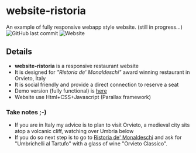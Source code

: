 # website-ristoria
An example of fully responsive webapp style website. (still in progress...)</br>
![GitHub last commit](https://img.shields.io/github/last-commit/silviotorre/website-ristoria?style=flat-square)
![Website](https://img.shields.io/website?style=flat-square&up_message=Online&url=http%3A%2F%2Fristoria.eu)

## Details 

* **website-ristoria** is a responsive restaurant website
* It is designed for *"Ristoria de' Monaldeschi"* award winning restaurant in Orvieto, Italy
* It is social friendly and provide a direct connection to reserve a seat
* Demo version (fully functional) is [here](https://silviotorre.github.io/website-ristoria/ "Ristoria demo site")
* Website use Html+CSS+Javascript (Parallax framework)

### Take notes ;-)

* If you are in Italy my advice is to plan to visit Orvieto, a medieval city sits atop a volcanic cliff, watching over Umbria below
* If you do so next step is to go to [Ristoria de' Monaldeschi](http://ristoria.eu/ "Ristoria de' Monaldeschi") and ask for "Umbrichelli al Tartufo" with a glass of wine "Orvieto Classico".
